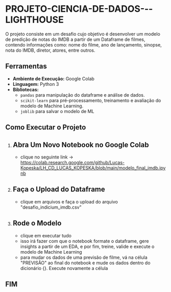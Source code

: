 # PROJETO-CIENCIA-DE-DADOS---LIGHTHOUSE
O projeto consiste em um desafio cujo objetivo é desenvolver um modelo de predição de notas do IMDB a partir de um Dataframe de filmes, contendo informações como: nome do filme, ano de lançamento, sinopse, nota do IMDB, diretor, atores, entre outros.

## Ferramentas
- **Ambiente de Execução:** Google Colab
- **Linguagem:** Python 3
- **Bibliotecas:**
  - `pandas` para manipulação do dataframe e análise de dados.
  - `scikit-learn` para pré-processamento, treinamento e avaliação do modelo de Machine Learning.
  - `joblib` para salvar o modelo de ML
 
## Como Executar o Projeto

1. ## Abra Um Novo Notebook no Google Colab
   - clique no seguinte link -> https://colab.research.google.com/github/Lucas-Kopeska/LH_CD_LUCAS_KOPESKA/blob/main/modelo_final_imdb.ipynb
  
2. ## Faça o Upload do Dataframe
   - clique em arquivos e faça o upload do arquivo "desafio_indicium_imdb.csv"

3. ## Rode o Modelo
   - clique em executar tudo
   - isso irá fazer com que o notebook formate o dataframe, gere insights a partir de um EDA, e por fim, treine, valide e execute o modelo de Machine Learning
   - para mudar os dados de uma previsão de filme, vá na célula "PREVISÃO" ao final do notebook e mude os dados dentro do dicionário {}. Execute novamente a célula 
  
## FIM
   
